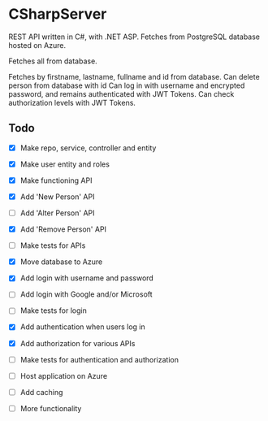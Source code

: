 # CSharpServer

REST API written in C#, with .NET ASP. Fetches from PostgreSQL database hosted on Azure.

Fetches all from database.

Fetches by firstname, lastname, fullname and id from database.
Can delete person from database with id
Can log in with username and encrypted password, and remains authenticated with JWT Tokens.
Can check authorization levels with JWT Tokens.

## Todo
- [x] Make repo, service, controller and entity
- [x] Make user entity and roles
      
- [x] Make functioning API
- [x] Add 'New Person' API
- [ ] Add 'Alter Person' API
- [x] Add 'Remove Person' API
- [ ] Make tests for APIs

- [x] Move database to Azure

- [x] Add login with username and password
- [ ] Add login with Google and/or Microsoft
- [ ] Make tests for login

- [x] Add authentication when users log in
- [x] Add authorization for various APIs
- [ ] Make tests for authentication and authorization

- [ ] Host application on Azure

- [ ] Add caching

- [ ] More functionality